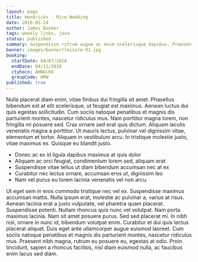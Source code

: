 ```yaml
---
layout: page
title: Hendricks - Rice Wedding
date: 2016-05-24
author: James Booker
tags: weekly links, java
status: published
summary: Suspendisse rutrum augue ac enim scelerisque dapibus. Praesent elementum.
banner: images/banner/leisure-01.jpg
booking:
  startDate: 04/07/2018
  endDate: 04/11/2018
  ctyhocn: AHNGCHX
  groupCode: HRW
published: true
---
```

Nulla placerat diam enim, vitae finibus dui fringilla sit amet. Phasellus bibendum est at elit scelerisque, ut feugiat est maximus. Aenean luctus dui quis egestas sollicitudin. Cum sociis natoque penatibus et magnis dis parturient montes, nascetur ridiculus mus. Nam porttitor magna lorem, non fringilla mi posuere sed. Cras ornare sed erat quis dictum. Aliquam iaculis venenatis magna a porttitor. Ut mauris lectus, pulvinar vel dignissim vitae, elementum et tortor. Aliquam in vestibulum arcu. In tristique molestie justo, vitae maximus ex. Quisque eu blandit justo.

* Donec ac ex id ligula dapibus maximus at quis dolor
* Aliquam ac orci feugiat, condimentum lorem sed, aliquam erat
* Suspendisse vitae tellus ut diam bibendum accumsan nec at ex
* Curabitur nec lectus ornare, accumsan eros ut, dignissim leo
* Nam vel purus eu lorem lacinia venenatis vel non arcu.

Ut eget sem in eros commodo tristique nec vel ex. Suspendisse maximus accumsan mattis. Nulla ipsum erat, molestie ac pulvinar a, varius at risus. Aenean lacinia erat a justo vulputate, vel pharetra quam placerat. Suspendisse potenti. Nullam rhoncus quis nunc vel volutpat. Nam porta maximus lacinia. Nam sit amet posuere purus. Sed sed placerat mi. In nibh nisl, ornare in nunc id, bibendum volutpat enim. Curabitur et dui quis lectus placerat aliquet. Duis eget ante ullamcorper augue euismod laoreet. Cum sociis natoque penatibus et magnis dis parturient montes, nascetur ridiculus mus. Praesent nibh magna, rutrum eu posuere eu, egestas at odio. Proin tincidunt, sapien a rhoncus facilisis, nisl diam euismod nulla, ac faucibus enim lacus sed diam.
